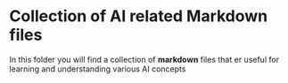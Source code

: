 # Collection of AI related Markdown files
In this folder you will find a collection of **markdown** files that er useful for learning and understanding various AI concepts
